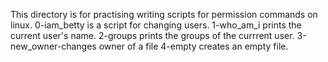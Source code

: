 This directory is for practising writing scripts for permission commands on linux.
0-iam_betty is a script for changing users.
1-who_am_i prints the current user's name.
2-groups prints the groups of the currrent user.
3-new_owner-changes owner of a file
4-empty creates an empty file.
